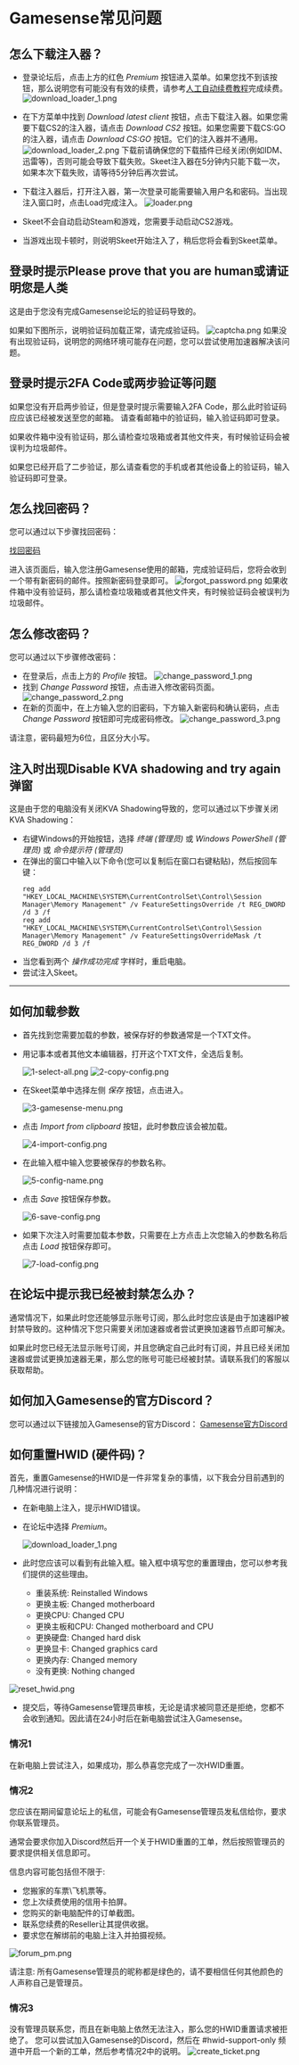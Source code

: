 # Gamesense常见问题

## 怎么下载注入器？
- 登录论坛后，点击上方的红色 *Premium* 按钮进入菜单。如果您找不到该按钮，那么说明您有可能没有有效的续费，请参考[人工自动续费教程](../guides/manual-renewal-guide.md)完成续费。
![download_loader_1.png](../assets/images/gamesense/download-loader/1-click-premium.png)

- 在下方菜单中找到 *Download latest client* 按钮，点击下载注入器。如果您需要下载CS2的注入器，请点击 *Download CS2* 按钮。如果您需要下载CS:GO的注入器，请点击 *Download CS:GO* 按钮。它们的注入器并不通用。
![download_loader_2.png](../assets/images/gamesense/download-loader/2-download-loader.png)
下载前请确保您的下载插件已经关闭(例如IDM、迅雷等)，否则可能会导致下载失败。Skeet注入器在5分钟内只能下载一次，如果本次下载失败，请等待5分钟后再次尝试。

- 下载注入器后，打开注入器，第一次登录可能需要输入用户名和密码。当出现注入窗口时，点击Load完成注入。
![loader.png](../assets/images/gamesense/loader.png)
- Skeet不会自动启动Steam和游戏，您需要手动启动CS2游戏。
- 当游戏出现卡顿时，则说明Skeet开始注入了，稍后您将会看到Skeet菜单。

## 登录时提示Please prove that you are human或请证明您是人类
这是由于您没有完成Gamesense论坛的验证码导致的。

如果如下图所示，说明验证码加载正常，请完成验证码。
![captcha.png](../assets/images/gamesense/captcha.png)
如果没有出现验证码，说明您的网络环境可能存在问题，您可以尝试使用加速器解决该问题。

## 登录时提示2FA Code或两步验证等问题
如果您没有开启两步验证，但是登录时提示需要输入2FA Code，那么此时验证码应应该已经被发送至您的邮箱。
请查看邮箱中的验证码，输入验证码即可登录。

如果收件箱中没有验证码，那么请检查垃圾箱或者其他文件夹，有时候验证码会被误判为垃圾邮件。

如果您已经开启了二步验证，那么请查看您的手机或者其他设备上的验证码，输入验证码即可登录。

## 怎么找回密码？
您可以通过以下步骤找回密码：

[找回密码](https://gamesense.pub/forums/login.php?action=forget)

进入该页面后，输入您注册Gamesense使用的邮箱，完成验证码后，您将会收到一个带有新密码的邮件。按照新密码登录即可。
![forgot_password.png](../assets/images/gamesense/forgot-password.png)
如果收件箱中没有验证码，那么请检查垃圾箱或者其他文件夹，有时候验证码会被误判为垃圾邮件。

## 怎么修改密码？
您可以通过以下步骤修改密码：

- 在登录后，点击上方的 *Profile* 按钮。
![change_password_1.png](../assets/images/gamesense/change-password/1-click-profile.png)
- 找到 *Change Password* 按钮，点击进入修改密码页面。
![change_password_2.png](../assets/images/gamesense/change-password/2-change-password.png)
- 在新的页面中，在上方输入您的旧密码，下方输入新密码和确认密码，点击 *Change Password* 按钮即可完成密码修改。
![change_password_3.png](../assets/images/gamesense/change-password/3-input-password.png)

请注意，密码最短为6位，且区分大小写。

## 注入时出现Disable KVA shadowing and try again弹窗

这是由于您的电脑没有关闭KVA Shadowing导致的，您可以通过以下步骤关闭KVA Shadowing：

- 右键Windows的开始按钮，选择 *终端 (管理员)* 或 *Windows PowerShell (管理员)* 或 *命令提示符 (管理员)*
- 在弹出的窗口中输入以下命令(您可以复制后在窗口右键粘贴)，然后按回车键：
    ```shell
    reg add "HKEY_LOCAL_MACHINE\SYSTEM\CurrentControlSet\Control\Session Manager\Memory Management" /v FeatureSettingsOverride /t REG_DWORD /d 3 /f
    reg add "HKEY_LOCAL_MACHINE\SYSTEM\CurrentControlSet\Control\Session Manager\Memory Management" /v FeatureSettingsOverrideMask /t REG_DWORD /d 3 /f
    ```
- 当您看到两个 *操作成功完成* 字样时，重启电脑。
- 尝试注入Skeet。

---
## 如何加载参数

- 首先找到您需要加载的参数，被保存好的参数通常是一个TXT文件。 
- 用记事本或者其他文本编辑器，打开这个TXT文件，全选后复制。

   ![1-select-all.png](../assets/images/gamesense/import-config/1-select-all.png)
   ![2-copy-config.png](../assets/images/gamesense/import-config/2-copy-config.png)

- 在Skeet菜单中选择左侧 *保存* 按钮，点击进入。

   ![3-gamesense-menu.png](../assets/images/gamesense/import-config/3-gamesense-menu.png)

- 点击 *Import from clipboard* 按钮，此时参数应该会被加载。

   ![4-import-config.png](../assets/images/gamesense/import-config/4-import-config.png)

- 在此输入框中输入您要被保存的参数名称。

   ![5-config-name.png](../assets/images/gamesense/import-config/5-config-name.png)

- 点击 *Save* 按钮保存参数。

   ![6-save-config.png](../assets/images/gamesense/import-config/6-save-config.png)

- 如果下次注入时需要加载本参数，只需要在上方点击上次您输入的参数名称后点击 *Load* 按钮保存即可。

   ![7-load-config.png](../assets/images/gamesense/import-config/7-load-config.png)


## 在论坛中提示我已经被封禁怎么办？
通常情况下，如果此时您还能够显示账号订阅，那么此时您应该是由于加速器IP被封禁导致的。这种情况下您只需要关闭加速器或者尝试更换加速器节点即可解决。

如果此时您已经无法显示账号订阅，并且您确定自己此时有订阅，并且已经关闭加速器或尝试更换加速器无果，那么您的账号可能已经被封禁。请联系我们的客服以获取帮助。

## 如何加入Gamesense的官方Discord？
您可以通过以下链接加入Gamesense的官方Discord：
[Gamesense官方Discord](https://gamesense.pub/forums/discord.php)

## 如何重置HWID (硬件码)？
首先，重置Gamesense的HWID是一件非常复杂的事情，以下我会分目前遇到的几种情况进行说明：

- 在新电脑上注入，提示HWID错误。
- 在论坛中选择 *Premium*。

   ![download_loader_1.png](../assets/images/gamesense/download-loader/1-click-premium.png)

- 此时您应该可以看到有此输入框。输入框中填写您的重置理由，您可以参考我们提供的这些理由。

    - 重装系统: Reinstalled Windows
    - 更换主板: Changed motherboard
    - 更换CPU: Changed CPU
    - 更换主板和CPU: Changed motherboard and CPU
    - 更换硬盘: Changed hard disk
    - 更换显卡: Changed graphics card
    - 更换内存: Changed memory
    - 没有更换: Nothing changed

![reset_hwid.png](../assets/images/gamesense/reset-hwid.png)

- 提交后，等待Gamesense管理员审核，无论是请求被同意还是拒绝，您都不会收到通知。因此请在24小时后在新电脑尝试注入Gamesense。

### 情况1
在新电脑上尝试注入，如果成功，那么恭喜您完成了一次HWID重置。

### 情况2
您应该在期间留意论坛上的私信，可能会有Gamesense管理员发私信给你，要求你联系管理员。

通常会要求你加入Discord然后开一个关于HWID重置的工单，然后按照管理员的要求提供相关信息即可。

信息内容可能包括但不限于:

- 您搬家的车票\飞机票等。
- 您上次续费使用的信用卡拍屏。
- 您购买的新电脑配件的订单截图。
- 联系您续费的Reseller让其提供收据。
- 要求您在解绑前的电脑上注入并拍摄视频。

![forum_pm.png](../assets/images/gamesense/forum-pm.png)

请注意: 所有Gamesense管理员的昵称都是绿色的，请不要相信任何其他颜色的人声称自己是管理员。

### 情况3
没有管理员联系您，而且在新电脑上依然无法注入，那么您的HWID重置请求被拒绝了。
您可以尝试加入Gamesense的Discord，然后在 #hwid-support-only 频道中开启一个新的工单，然后参考情况2中的说明。
![create_ticket.png](../assets/images/gamesense/create-ticket.png)